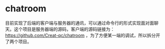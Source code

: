 # chatroom
目前实现了后端的客户端与服务器的通讯，可以通过命令行的形式实现面对面聊天。这个项目是服务器端的源码，客户端的源码链接为：https://github.com/Creat-qc/chatroom  ，为了方便某一端的调试，所以拆分开了两个项目。
